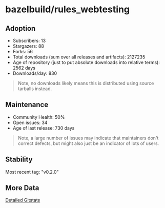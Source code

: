 # bazelbuild/rules_webtesting

## Adoption

- Subscribers: 13
- Stargazers: 88
- Forks: 56
- Total downloads (sum over all releases and artifacts): 2127235
- Age of repository (just to put absolute downloads into relative terms): 2562 days
- Downloads/day: 830

> Note, no downloads likely means this is distributed using source tarballs instead.

## Maintenance

- Community Health: 50%
- Open issues: 34
- Age of last release: 730 days

> Note, a large number of issues may indicate that maintainers don't correct defects, but might also
> just be an indicator of lots of users.

## Stability

Most recent tag: "v0.2.0"

## More Data

[Detailed Gitstats](/bazel-catalog/gitstats/bazelbuild/rules_webtesting)

